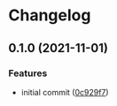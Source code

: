 # Changelog

## 0.1.0 (2021-11-01)


### Features

* initial commit ([0c929f7](https://www.github.com/Mesteery/y4m/commit/0c929f791bd7bc92000cf0e845c42aa659fe75d7))
